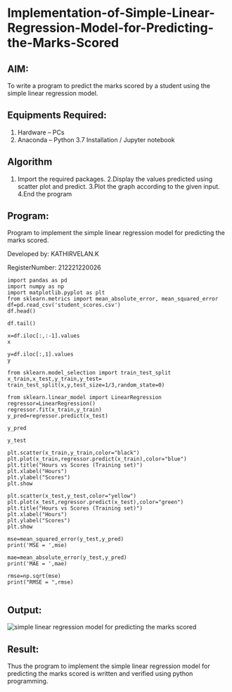# Implementation-of-Simple-Linear-Regression-Model-for-Predicting-the-Marks-Scored

## AIM:
To write a program to predict the marks scored by a student using the simple linear regression model.

## Equipments Required:
1. Hardware – PCs
2. Anaconda – Python 3.7 Installation / Jupyter notebook

## Algorithm
1. Import the required packages.
2.Display the values predicted using scatter plot and predict.
3.Plot the graph according to the given input.
4.End the program

## Program:
Program to implement the simple linear regression model for predicting the marks scored.

Developed by: KATHIRVELAN.K

RegisterNumber: 212221220026 
```
import pandas as pd
import numpy as np
import matplotlib.pyplot as plt
from sklearn.metrics import mean_absolute_error, mean_squared_error
df=pd.read_csv('student_scores.csv')
df.head()

df.tail()

x=df.iloc[:,:-1].values
x

y=df.iloc[:,1].values
y

from sklearn.model_selection import train_test_split
x_train,x_test,y_train,y_test= train_test_split(x,y,test_size=1/3,random_state=0)

from sklearn.linear_model import LinearRegression
regressor=LinearRegression()
regressor.fit(x_train,y_train)
y_pred=regressor.predict(x_test)

y_pred

y_test

plt.scatter(x_train,y_train,color="black")
plt.plot(x_train,regressor.predict(x_train),color="blue")
plt.title("Hours vs Scores (Training set)")
plt.xlabel("Hours")
plt.ylabel("Scores")
plt.show

plt.scatter(x_test,y_test,color="yellow")
plt.plot(x_test,regressor.predict(x_test),color="green")
plt.title("Hours vs Scores (Training set)")
plt.xlabel("Hours")
plt.ylabel("Scores")
plt.show

mse=mean_squared_error(y_test,y_pred)
print('MSE = ',mse) 

mae=mean_absolute_error(y_test,y_pred)
print('MAE = ',mae)

rmse=np.sqrt(mse)
print("RMSE = ",rmse)


```

## Output:
![simple linear regression model for predicting the marks scored](sam.png)


## Result:
Thus the program to implement the simple linear regression model for predicting the marks scored is written and verified using python programming.
